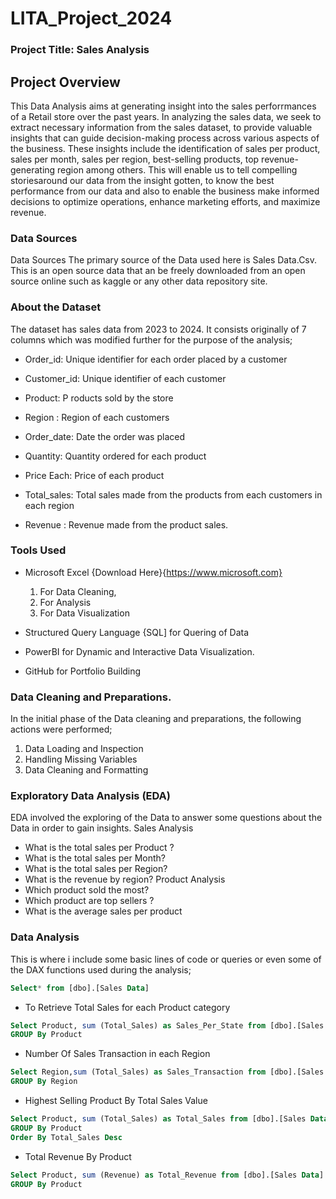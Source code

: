  # LITA_Project_2024

### Project Title: Sales Analysis

## Project Overview
This Data Analysis aims at generating insight into the sales perforrmances of a Retail store over the past years. In analyzing the sales data, we seek to extract necessary information from the sales dataset, to provide valuable insights that can guide decision-making process across various aspects of the business. These insights include the identification of sales per product, sales per month, sales per region,  best-selling products, top revenue-generating region among others. This will enable us to tell compelling storiesaround our data from the insight gotten, to know the best performance from our data and also to enable  the business make informed decisions to optimize operations, enhance marketing efforts, and maximize revenue. 

###  Data Sources
Data Sources
The primary source of the Data used here is Sales Data.Csv. This is an open source data that an be freely downloaded from an open source online such as kaggle or any other data repository site.

### About the Dataset
The dataset has sales data from 2023 to 2024. It consists originally of 7 columns which was modified further for the purpose of the analysis;

- Order_id: Unique identifier for each order placed by a customer

- Customer_id: Unique identifier of each customer

- Product: P roducts sold by the store

- Region : Region of each customers

- Order_date: Date the order was placed
 
- Quantity: Quantity ordered for each product

- Price Each: Price of each product

- Total_sales: Total sales made from the products from each customers in each region

- Revenue : Revenue made from the product sales.

### Tools Used
- Microsoft Excel {Download Here}{https://www.microsoft.com}
  1. For Data Cleaning, 
  2. For Analysis
  3. For Data Visualization

 - Structured Query Language {SQL] for Quering of Data
  
- PowerBI for Dynamic and Interactive Data Visualization.

- GitHub for Portfolio Building

### Data Cleaning and Preparations.
In the initial phase of the Data cleaning and preparations, the following actions were performed; 
 1. Data Loading and Inspection
 2. Handling Missing Variables
 3. Data Cleaning and Formatting

### Exploratory Data Analysis (EDA)
EDA involved the exploring of the Data to answer some questions about the Data in order to gain insights.
Sales Analysis
- What is the total sales per Product ? 
- What is the total sales per Month?
- What is the total sales per Region?
- What is the revenue by region?
Product Analysis
- Which product sold the most?
- Which product are top sellers ?
- What is the average sales per product


### Data Analysis
This is where i include some basic lines of code or queries or even some of the DAX functions used during the analysis; 
```SQL
Select* from [dbo].[Sales Data]
```

- To Retrieve Total Sales for each Product category
```SQL
Select Product, sum (Total_Sales) as Sales_Per_State from [dbo].[Sales Data]
GROUP By Product
```

- Number Of Sales Transaction in each Region
```SQL
Select Region,sum (Total_Sales) as Sales_Transaction from [dbo].[Sales Data]
GROUP By Region
 ```
 - Highest Selling Product By Total Sales Value
```SQL
Select Product, sum (Total_Sales) as Total_Sales from [dbo].[Sales Data]
GROUP By Product
Order By Total_Sales Desc
```

- Total Revenue By Product
```SQL
Select Product, sum (Revenue) as Total_Revenue from [dbo].[Sales Data]
GROUP By Product
```







